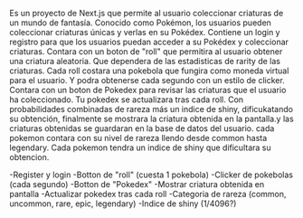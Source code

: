 Es un proyecto de Next.js que permite al usuario coleccionar criaturas de un mundo de fantasía. Conocido como Pokémon, 
los usuarios pueden coleccionar criaturas únicas y verlas en su Pokédex. Contiene un login y registro para que los usuarios 
puedan acceder a su Pokédex y coleccionar criaturas. Contara con un boton de "roll" que permitira al usuario obtener una criatura aleatoria. Que dependera de las estadisticas de rarity de las criaturas. Cada roll costara una pokebola que fungira como moneda virtual para el usuario. Y podra obtenerse cada segundo con un estilo de clicker. Contara con un boton de Pokedex para revisar las criaturas que el usuario ha coleccionado. Tu pokedex se actualizara tras cada roll. Con probabilidades combinadas de rareza más un indice de shiny, dificukatando su obtención, finalmente se mostrara la criatura obtenida en la pantalla.y las criaturas obtenidas se guardaran en la base de datos del usuario. cada pokemon contara con su nivel de rareza llendo desde common hasta legendary. Cada pokemon tendra un indice de shiny que dificultara su obtencion. 

-Register y login
-Botton de "roll" (cuesta 1 pokebola)
-Clicker de pokebolas (cada segundo)
-Botton de "Pokedex"
-Mostrar criatura obtenida en pantalla
-Actualizar pokedex tras cada roll
-Categoria de rareza (common, uncommon, rare, epic, legendary)
-Indice de shiny (1/4096?)
